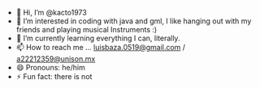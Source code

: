 - 👋 Hi, I’m @kacto1973 
- 👀 I’m interested in coding with java and gml, I like hanging out with my friends and playing musical Instruments :)
- 🌱 I’m currently learning everything I can, literally.
- 📫 How to reach me ... luisbaza.0519@gmail.com / a22212359@unison.mx
- 😄 Pronouns: he/him
- ⚡ Fun fact: there is not

<!---
kacto1973/kacto1973 is a ✨ special ✨ repository because its `README.md` (this file) appears on your GitHub profile.
You can click the Preview link to take a look at your changes.
--->
